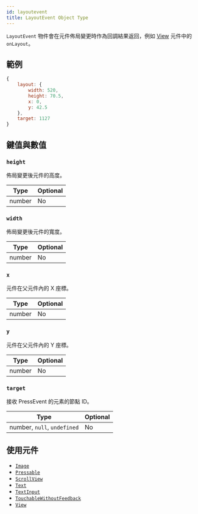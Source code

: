 ```yaml
---
id: layoutevent
title: LayoutEvent Object Type
---
```


`LayoutEvent` 物件會在元件佈局變更時作為回調結果返回，例如 [View](view) 元件中的 `onLayout`。

## 範例

```js
{
    layout: {
        width: 520,
        height: 70.5,
        x: 0,
        y: 42.5
    },
    target: 1127
}
```

## 鍵值與數值

### `height`

佈局變更後元件的高度。

| Type   | Optional |
| ------ | -------- |
| number | No       |

### `width`

佈局變更後元件的寬度。

| Type   | Optional |
| ------ | -------- |
| number | No       |

### `x`

元件在父元件內的 X 座標。

| Type   | Optional |
| ------ | -------- |
| number | No       |

### `y`

元件在父元件內的 Y 座標。

| Type   | Optional |
| ------ | -------- |
| number | No       |

### `target`

接收 PressEvent 的元素的節點 ID。

| Type                        | Optional |
| --------------------------- | -------- |
| number, `null`, `undefined` | No       |

## 使用元件

- [`Image`](image)
- [`Pressable`](pressable)
- [`ScrollView`](scrollview)
- [`Text`](text)
- [`TextInput`](textinput)
- [`TouchableWithoutFeedback`](touchablewithoutfeedback)
- [`View`](view)